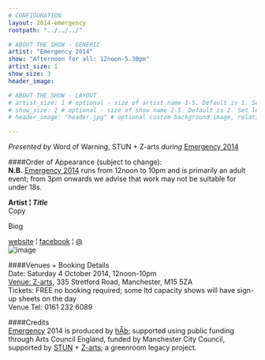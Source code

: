 ```yaml
---
# CONFIGURATION
layout: 2014-emergency
rootpath: "../../../"

# ABOUT THE SHOW - GENERIC
artist: "Emergency 2014"
show: "Afternoon for all: 12noon-5.30pm"
artist_size: 1
show_size: 3
header_image:

# ABOUT THE SHOW - LAYOUT
# artist_size: 1 # optional - size of artist name 1-5. Default is 1. Set longer names to lower values
# show_size: 2 # optional - size of show name 2-5. Default is 2. Set longer names to lower values
# header_image: "header.jpg" # optional custom background image, relative to current page

---
```

*Presented by* Word of Warning, STUN + Z-arts *during* [Emergency 2014](/current/2014-emergency)    
          
####Order of Appearance (subject to change):      
**N.B.** [Emergency 2014](/current/2014-emergency) runs from 12noon to 10pm and is primarily an adult event; from 3pm onwards we advise that work may not be suitable for under 18s.      

**Artist ¦ *Title***          
Copy      
          
Biog      
          
[website](http://www.) ¦ [facebook](http://www.facebook.com/) ¦ [@](http://twitter.com/)  
![image](image.jpg) 
          
####Venues + Booking Details  
Date: Saturday 4 October 2014, 12noon-10pm        
[Venue: Z-arts](http://www.z-arts.org/about-us/getting-here), 335 Stretford Road, Manchester, M15 5ZA         
Tickets: FREE no booking required; some ltd capacity shows will have sign-up sheets on the day      
Venue Tel: 0161 232 6089      
          
####Credits         
[Emergency](/hab/emergency) 2014 is produced by [hÅb](/hab); supported using public funding through Arts Council England, funded by Manchester City Council, supported by [STUN](http://stunlive.com) + [Z-arts](http://www.z-arts.org); a greenroom legacy project.
